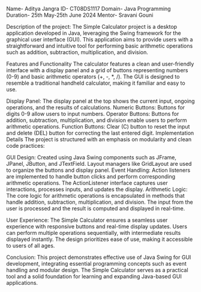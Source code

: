 Name- Aditya Jangra
ID- CT08DS1117
Domain- Java Programming
Duration- 25th May-25th June 2024
Mentor- Sravani Gouni

Description of the project: The Simple Calculator project is a desktop application developed in Java, leveraging the Swing framework for the graphical user interface (GUI). This application aims to provide users with a straightforward and intuitive tool for performing basic arithmetic operations such as addition, subtraction, multiplication, and division.

Features and Functionality
The calculator features a clean and user-friendly interface with a display panel and a grid of buttons representing numbers (0-9) and basic arithmetic operators (+, -, *, /). The GUI is designed to resemble a traditional handheld calculator, making it familiar and easy to use.

Display Panel: The display panel at the top shows the current input, ongoing operations, and the results of calculations.
Numeric Buttons: Buttons for digits 0-9 allow users to input numbers.
Operator Buttons: Buttons for addition, subtraction, multiplication, and division enable users to perform arithmetic operations.
Function Buttons: Clear (C) button to reset the input and delete (DEL) button for correcting the last entered digit.
Implementation Details
The project is structured with an emphasis on modularity and clean code practices:

GUI Design: Created using Java Swing components such as JFrame, JPanel, JButton, and JTextField. Layout managers like GridLayout are used to organize the buttons and display panel.
Event Handling: Action listeners are implemented to handle button clicks and perform corresponding arithmetic operations. The ActionListener interface captures user interactions, processes inputs, and updates the display.
Arithmetic Logic: The core logic for arithmetic operations is encapsulated in methods that handle addition, subtraction, multiplication, and division. The input from the user is processed and the result is computed and displayed in real-time.

User Experience:
The Simple Calculator ensures a seamless user experience with responsive buttons and real-time display updates. Users can perform multiple operations sequentially, with intermediate results displayed instantly. The design prioritizes ease of use, making it accessible to users of all ages.

Conclusion:
This project demonstrates effective use of Java Swing for GUI development, integrating essential programming concepts such as event handling and modular design. The Simple Calculator serves as a practical tool and a solid foundation for learning and expanding Java-based GUI applications.
